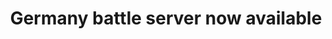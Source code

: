---
layout: post
title: "Germany battle server now available"
image: /assets/blog/introducing-blog.png
permalink: /blog/germany-server-available
main-text: | 
  A new battle server located in Germany is now available!

  The IP for this germany server is **germany.leb.derpbox.xyz**

  ### Massive thanks for [strich3](https://github.com/strich3) for providing the server hosting!

  If you have connection issues with the main US server, this server located in Germany might be for you.

  There are 2 days to connect:
  
  1. Joining the server address **germany.leb.derpbox.xyz** (Recommended!)

  2. using /server battle_germany from the US server

  **Note:** using /server will not address ping related problems! Only use this if connecting directly proves to be too unstable.

  If you have issues connecting to the US servers, using /server from the Germany server might improve connection stability
markdown: true
---